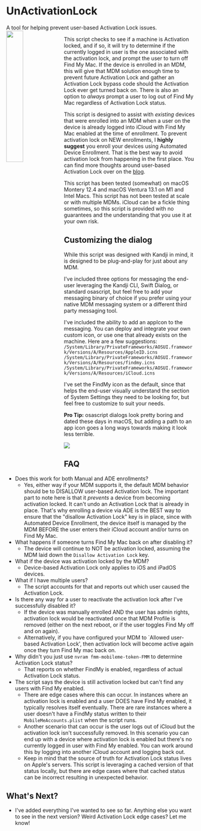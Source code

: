 # UnActivationLock
A tool for helping prevent user-based Activation Lock issues.
<img src="images/activationunlock_light.png" img align="left" width=30%>

This script checks to see if a machine is Activation locked, and if so, it will try to determine if the currently logged in user is the one associated with the activation lock, and prompt the user to turn off Find My Mac. If the device is enrolled in an MDM, this will give that MDM solution enough time to prevent future Activation Lock and gather an Activation Lock bypass code should the Activation Lock ever get turned back on. There is also an option to *always* prompt a user to log out of Find My Mac regardless of Activation Lock status.

This script is designed to assist with *existing* devices that were enrolled into an MDM when a user on the device is already logged into iCloud with Find My Mac enabled at the time of enrollment. To prevent activation lock on NEW enrollments, I **highly suggest** you enroll your devices using Automated Device Enrollment. That is the best way to avoid activation lock from happening in the first place. You can find more thoughts around user-based Activation Lock over on the [blog](https://www.macosadventures.com/2023/01/30/a-guide-to-disabling-preventing-icloud-activation-lock).

This script has been tested (somewhat) on macOS Montery 12.4 and macOS Ventura 13.1 on M1 and Intel Macs. This script has not been tested at scale or with multiple MDMs. iCloud can be a fickle thing sometimes, so this script is provided with no guarantees and the understanding that you use it at your own risk.

## Customizing the dialog
While this script was designed with Kandji in mind, it is designed to be plug-and-play for just about any MDM.

I’ve included three options for messaging the end-user leveraging the Kandji CLI, Swift Dialog, or standard osascript, but feel free to add your messaging binary of choice if you prefer using your native MDM messaging system or a different third party messaging tool.

I've included the ability to add an appIcon to the messaging. You can deploy and integrate your own custom icon, or use one that already exists on the machine. Here are a few suggestions:
`/System/Library/PrivateFrameworks/AOSUI.framework/Versions/A/Resources/AppleID.icns`
`/System/Library/PrivateFrameworks/AOSUI.framework/Versions/A/Resources/findmy.icns`
`/System/Library/PrivateFrameworks/AOSUI.framework/Versions/A/Resources/iCloud.icns`

I've set the FindMy icon as the default, since that helps the end-user visually understand the section of System Settings they need to be looking for, but feel free to customize to suit your needs.

**Pro Tip:** osascript dialogs look pretty boring and dated these days in macOS, but adding a path to an app icon goes a long ways towards making it look less terrible.

![](images/screenshot.png)

## FAQ
* Does this work for both Manual and ADE enrollments?
  * Yes, either way if your MDM supports it, the default MDM behavior should be to DISALLOW user-based Activation lock. The important part to note here is that it *prevents* a device from becoming activation locked. It can't undo an Activation Lock that is already in place. That's why enrolling a device via ADE is the BEST way to ensure that the "disallow Activation Lock" key is in place, since with Automated Device Enrollment, the device itself is managed by the MDM BEFORE the user enters their iCloud account and/or turns on Find My Mac.
* What happens if someone turns Find My Mac back on after disabling it?
  * The device will continue to NOT be activation locked, assuming the MDM laid down the `Disallow Activation Lock` key.
* What if the device was activation locked by the MDM?
  * Device-based Activation Lock only applies to iOS and iPadOS devices.
* What if I have multiple users?
  * The script accounts for that and reports out which user caused the Activation Lock.
* Is there any way for a user to reactivate the activation lock after I've successfully disabled it?
  * If the device was manually enrolled AND the user has admin rights, activation lock would be reactivated once that MDM Profile is removed (either on the next reboot, or if the user toggles Find My off and on again).
  * Alternatively, if you have configured your MDM to `Allowed user-based Activation Lock', then activation lock will become active again once they turn Find My mac back on.
* Why didn't you just use `nvram fmm-mobileme-token-FMM` to determine Activation Lock status?
  * That reports on whether FindMy is enabled, regardless of actual Activation Lock status.
* The script says the device is still activation locked but can't find any users with Find My enabled.
  * There are edge cases where this can occur. In instances where an activation lock is enabled and a user DOES have Find My enabled, it typically resolves itself eventually. There are rare instances where a user doesn't have a FindMy status written to their `MobileMeAccounts.plist` when the script runs.
  * Another scenario that can occur is the user logs out of iCloud but the activation lock isn't successfully removed. In this scenario you can end up with a device where activation lock is enabled but there's no currently logged in user with Find My enabled. You can work around this by logging into another iCloud account and logging back out.
  * Keep in mind that the source of truth for Activation Lock status lives on Apple's servers. This script is leveraging a cached version of that status locally, but there are edge cases where that cached status can be incorrect resulting in unexpected behavior.
  
## What's Next?
* I've added everything I've wanted to see so far. Anything else you want to see in the next version? Weird Activation Lock edge cases? Let me know!
